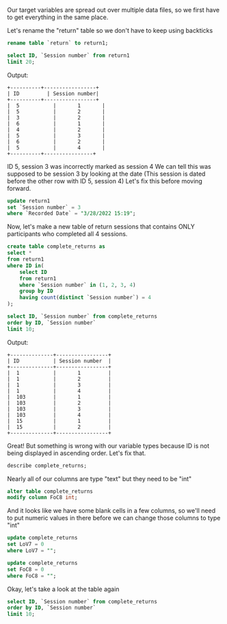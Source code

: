 Our target variables are spread out over multiple data files, so we first have to get everything in the same place.

Let's rename the "return" table so we don't have to keep using backticks

```sql
rename table `return` to return1;

select ID, `Session number` from return1
limit 20;
```
Output:
```
+----------+-----------------+
| ID         | Session number|
+----------+-----------------+
|  5	       |       1       |
|  5	       |       2       | 
|  3	       |       2       |
|  6	       |       1       |
|  4	       |       2       |
|  5	       |       3       |
|  6	       |       2       |
|  5	       |       4       |
+----------+----------------+
```

ID 5, session 3 was incorrectly marked as session 4
We can tell this was supposed to be session 3 by looking at the date
(This session is dated before the other row with ID 5, session 4)
Let's fix this before moving forward.

```sql
update return1
set `Session number` = 3
where `Recorded Date` = "3/28/2022 15:19";
```

Now, let's make a new table of return sessions that contains ONLY 
participants who completed all 4 sessions. 

```sql
create table complete_returns as
select *
from return1
where ID in(
	select ID
    from return1
	where `Session number` in (1, 2, 3, 4)
	group by ID
	having count(distinct `Session number`) = 4
);

select ID, `Session number` from complete_returns
order by ID, `Session number`
limit 10;
```
Output:

```
+--------------+-----------------+
| ID           | Session number  |
+--------------+-----------------+
|  1	       |       1         |
|  1	       |       2         | 
|  1	       |       3         |
|  1	       |       4         |
|  103	       |       1         |
|  103         |       2         |
|  103         |       3         |
|  103         |       4         |
|  15          |       1         |
|  15          |       2         |
+--------------+-----------------+
```
Great! But something is wrong with our variable types
because ID is not being displayed in ascending order.
Let's fix that.

```sql
describe complete_returns;
```

Nearly all of our columns are type "text" but
they need to be "int"

```sql
alter table complete_returns
modify column FoC8 int;
```

And it looks like we have some blank cells in a few columns,
so we'll need to put numeric values in there before we 
can change those columns to type "int"

```sql
update complete_returns
set LoV7 = 0
where LoV7 = "";

update complete_returns
set FoC8 = 0
where FoC8 = "";
```

Okay, let's take a look at the table again

```sql
select ID, `Session number` from complete_returns
order by ID, `Session number`
limit 10;
```

